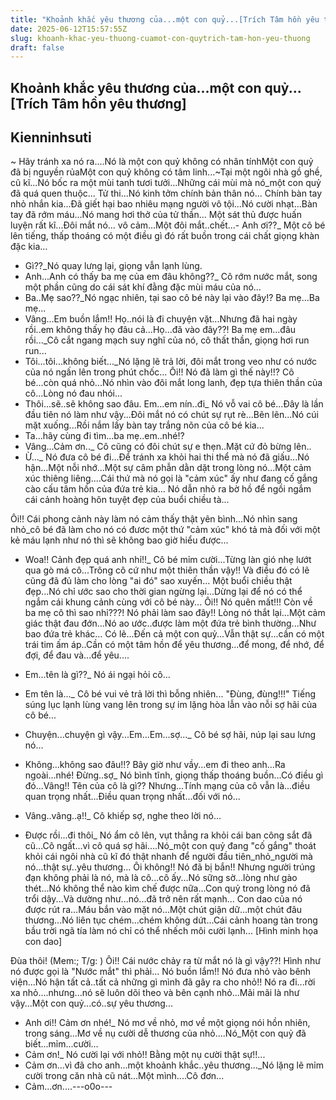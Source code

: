 ```yaml
---
title: "Khoảnh khắc yêu thương của...một con quỷ...[Trích Tâm hồn yêu thương]"
date: 2025-06-12T15:57:55Z
slug: khoanh-khac-yeu-thuong-cuamot-con-quytrich-tam-hon-yeu-thuong
draft: false
---
```


## Khoảnh khắc yêu thương của...một con quỷ...[Trích Tâm hồn yêu thương]

## Kienninhsuti

~ Hãy tránh xa nó ra....Nó là một con quỷ không có nhân tínhMột con quỷ đã bị nguyền rủaMột con quỷ không có tâm linh...~Tại một ngôi nhà gồ ghề, cũ kĩ...Nó bốc ra một mùi tanh tươi tưởi...Những cái mùi mà nó_một con quỷ đã quá quen thuộc...
Tử thi...Nó kinh tởm chính bản thân nó...
Chính bàn tay nhỏ nhắn kia...Đã giết hại bao nhiêu mạng người vô tội...Nó cười nhạt...Bàn tay đã rớm máu...Nó mang hơi thở của tử thần... Một sát thủ được huấn luyện rất kĩ...Đôi mắt nó... vô cảm...Một đôi mắt..chết...- Anh ơi??_ Một cô bé lên tiếng, thấp thoáng có một điều gì đó rất buồn trong cái chất giọng khàn đặc kia...
- Gì??_Nó quay lưng lại, giọng vẫn lạnh lùng.
- Anh...Anh có thấy ba mẹ của em đâu không??_ Cô rớm nước mắt, song một phần cũng do cái sát khí đằng đặc mùi máu của nó...
- Ba..Mẹ sao??_Nó ngạc nhiên, tại sao cô bé này lại vào đây!? Ba mẹ...Ba mẹ...
- Vâng...Em buồn lắm!! Họ..nói là đi chuyện vặt...Nhưng đã hai ngày rồi..em không thấy họ đâu cả...Họ...đã vào đây??! Ba mẹ em...đâu rồi..._Cô cắt ngang mạch suy nghĩ của nó, cô thất thần, giọng hơi run run...
- Tôi...tôi...không biết..._Nó lặng lẽ trả lời, đôi mắt trong veo như có nước của nó ngấn lên trong phút chốc...
Ôi!! Nó đã làm gì thế này!!? Cô bé...còn quá nhỏ...Nó nhìn vào đôi mắt long lanh, đẹp tựa thiên thần của cô...Lòng nó đau nhói...
- Thôi...sẽ..sẽ không sao đâu. Em...em nín..đi_ Nó vỗ vai cô bé...Đây là lần đầu tiên nó làm như vậy...Đôi mắt nó có chút sự rụt rè...Bẽn lẽn...Nó cúi mặt xuống...Rồi nắm lấy bàn tay trắng nõn của cô bé kia...
- Ta...hãy cùng đi tìm...ba mẹ..em..nhé!?
- Vâng...Cảm ơn.._ Cô cũng có đôi chút sự e thẹn..Mặt cứ đỏ bừng lên..
- Ừ..._ Nó đưa cô bé đi...Để tránh xa khỏi hai thi thể mà nó đã giấu...Nó hận...Một nỗi nhớ...Một sự câm phẫn dằn dặt trong lòng nó...Một cảm xúc thiêng liêng....Cái thứ mà nó gọi là "cảm xúc" ấy như đang cố gắng cào cấu tâm hồn của đứa trẻ kia...
Nó dẫn nhỏ ra bờ hồ để ngồi ngắm cái cảnh hoàng hôn tuyệt đẹp của buổi chiều tà...
 
Ôi!! Cái phong cảnh này làm nó cảm thấy thật yên bình...Nó nhìn sang nhỏ_cô bé đã làm cho nó có đươc một thứ "cảm xúc" khó tả mà đối với một kẻ máu lạnh như nó thì sẽ không bao giờ hiểu được...
- Woa!! Cảnh đẹp quá anh nhỉ!!_ Cô bé mỉm cười...Từng làn gió nhẹ lướt qua gò má cô...Trông cô cứ như một thiên thần vậy!! Và điều đó có lẽ cũng đã đủ làm cho lòng "ai đó" sao xuyến...
Một buổi chiều thật đẹp...Nó chỉ ước sao cho thời gian ngừng lại...Dừng lại để nó có thể ngắm cái khung cảnh cùng với cô bé này...
Ôi!! Nó quên mất!!! Còn về ba mẹ cô thì sao nhỉ???! Nó phải làm sao đây!! Lòng nó thắt lại...Một cảm giác thật đau đớn...Nó ao ước..được làm một đứa trẻ bình thường...Như bao đứa trẻ khác... Có lẽ...Đến cả một con quỷ...Vẫn thật sự...cần có một trái tim ấm áp..Cần có một tâm hồn để yêu thương...để mong, để nhớ, để đợi, để đau và...để yêu....
- Em...tên là gì??_ Nó ái ngại hỏi cô...
- Em tên là..._ Cô bé vui vẻ trả lời thì bỗng nhiên...
"Đùng, đùng!!!" Tiếng súng lục lạnh lùng vang lên trong sự im lặng hòa lẫn vào nỗi sợ hãi của cô bé...
 
 
- Chuyện...chuyện gì vậy...Em...Em...sợ..._ Cô bé sợ hãi, núp lại sau lưng nó...
- Không...không sao đâu!!? Bây giờ như vầy...em đi theo anh...Ra ngoài...nhé! Đừng..sợ_ Nó bình tĩnh, giọng thấp thoáng buồn...Có điều gì đó...Vâng!! Tên của cô là gì?? Nhưng...Tính mạng của cô vẫn là...điều quan trọng nhất...Điều quan trọng nhất...đối với nó...
- Vâng..vâng..ạ!!_ Cô khiếp sợ, nghe theo lời nó...
- Được rồi...đi thôi_ Nó ẩm cô lên, vụt thẳng ra khỏi cái ban công sắt đã cũ...Cô ngất...vì cô quá sợ hãi....Nó_một con quỷ đang "cố gắng" thoát khỏi cái ngôi nhà cũ kĩ đó thật nhanh để người đầu tiên_nhỏ_người mà nó...thật sự..yêu thương...
Ôi không!! Nó đã bị bắn!! Nhưng người trúng đạn không phải là nó, mà là cô...cô ấy...Nó sững sờ...lòng như gào thét...Nó không thể nào kìm chế được nữa...Con quỷ trong lòng nó đã trổi dậy...Và dường như...nó...đã trở nên rất mạnh... Con dao của nó được rút ra...Máu bắn vào mặt nó...Một chút giận dữ...một chút đâu thương...Nó liên tục chém...chém không dứt...Cái cảnh hoang tàn trong bầu trời ngã tía làm nó chỉ có thể nhếch môi cười lạnh...
[Hình minh họa con dao]

Đùa thôi! 
 (Mem:; T/g:  )
Ôi!! Cái nước chảy ra từ mắt nó là gì vậy??! Hình như nó được gọi là "Nước mắt" thì phải... Nó buồn lắm!! Nó đưa nhỏ vào bênh viện...Nó hận tất cả..tất cả những gì mình đã gây ra cho nhỏ!! Nó ra đi...rời xa nhỏ....nhưng...nó sẽ luôn dõi theo và bên cạnh nhỏ...Mãi mãi là như vậy...Một con quỷ...có..sự yêu thương...
- Anh ơi!! Cảm ơn nhé!_ Nó mơ về nhỏ, mơ về một giọng nói hồn nhiên, trong sáng...Mơ về nụ cười dễ thương của nhỏ....Nó_Một con quỷ đã biết...mỉm...cười...
- Cảm ơn!_ Nó cười lại với nhỏ!! Bằng một nụ cười thật sự!!...
- Cảm ơn...vì đã cho anh...một khoảnh khắc..yêu thương..._Nó lặng lẽ mỉm cười trong căn nhà cũ nát...Một mình....Cô đơn...
- Cảm...ơn....---o0o---